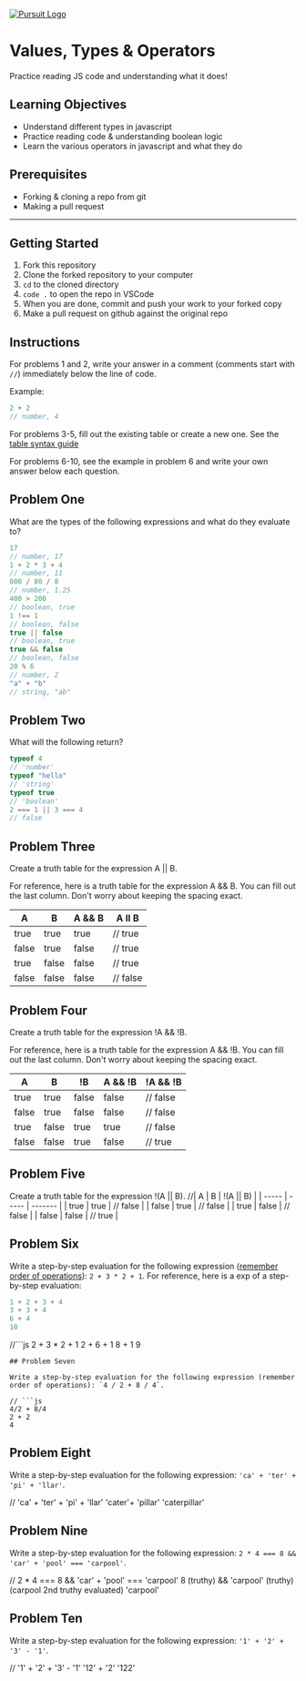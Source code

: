 [![Pursuit Logo](https://avatars1.githubusercontent.com/u/5825944?s=200&v=4)](https://pursuit.org)

# Values, Types & Operators

Practice reading JS code and understanding what it does!

## Learning Objectives

- Understand different types in javascript
- Practice reading code & understanding boolean logic
- Learn the various operators in javascript and what they do

## Prerequisites

- Forking & cloning a repo from git
- Making a pull request

---

## Getting Started

1. Fork this repository
1. Clone the forked repository to your computer
1. `cd` to the cloned directory
1. `code .` to open the repo in VSCode
1. When you are done, commit and push your work to your forked copy
1. Make a pull request on github against the original repo

## Instructions

For problems 1 and 2, write your answer in a comment (comments start with `//`) immediately below the line of code.

Example:

```js
2 + 2
// number, 4
```

For problems 3-5, fill out the existing table or create a new one. See the [table syntax guide](https://www.markdownguide.org/extended-syntax#tables)

For problems 6-10, see the example in problem 6 and write your own answer below each question.



## Problem One

What are the types of the following expressions and what do they evaluate to?

```js
17
// number, 17
1 + 2 * 3 + 4
// number, 11
800 / 80 / 8
// number, 1.25
400 > 200
// boolean, true
1 !== 1
// boolean, false 
true || false
// boolean, true
true && false
// boolean, false
20 % 6
// number, 2
"a" + "b"
// string, "ab"
```

## Problem Two

What will the following return?

```js
typeof 4
// 'number'
typeof "hello"
// 'string' 
typeof true
// 'boolean' 
2 === 1 || 3 === 4
// false
```

## Problem Three

Create a truth table for the expression A || B.

For reference, here is a truth table for the expression A && B. You can fill out the last column. Don't worry about keeping the spacing exact.

| A     | B     | A && B |  A ll B   |
| ----- | ----- | ------ | ---------- |
| true  | true  | true   |  // true   |
| false | true  | false  |  // true   |
| true  | false | false  |  // true   |
| false | false | false  |  // false  |

## Problem Four

Create a truth table for the expression !A && !B.

For reference, here is a truth table for the expression A && !B. You can fill out the last column. Don't worry about keeping the spacing exact.

| A     | B     | !B    | A && !B | !A && !B |
| ----- | ----- | ----- | ------- | -------- |
| true  | true  | false | false   |  // false|
| false | true  | false | false   |  // false|
| true  | false | true  | true    |  // false|
| false | false | true  | false   |  // true |

## Problem Five

Create a truth table for the expression !(A || B).
//| A     | B     | !(A || B) | 
  | ----- | ----- | -------   | 
  | true  | true  | // false  | 
  | false | true  | // false  | 
  | true  | false | // false  | 
  | false | false | // true   | 
## Problem Six

Write a step-by-step evaluation for the following expression ([remember order of operations](https://www.mathsisfun.com/operation-order-pemdas.html)): `2 + 3 * 2 + 1`.
For reference, here is a exp of a step-by-step evaluation:

```js
1 + 2 + 3 + 4
3 + 3 + 4
6 + 4
10
```
//```js 
2 + 3 * 2 + 1
2 + 6 + 1
8 + 1
9
```
## Problem Seven

Write a step-by-step evaluation for the following expression (remember order of operations): `4 / 2 + 8 / 4`.

// ```js
4/2 + 8/4 
2 + 2
4 
```

## Problem Eight

Write a step-by-step evaluation for the following expression: `'ca' + 'ter' + 'pi' + 'llar'`.

// 'ca' + 'ter' + 'pi' + 'llar' 
'cater'+ 'pillar'
'caterpillar'

## Problem Nine

Write a step-by-step evaluation for the following expression: `2 * 4 === 8 && 'car' + 'pool' === 'carpool'`.

// 2 * 4 === 8 && 'car' + 'pool' === 'carpool'
8 (truthy) && 'carpool' (truthy) 
(carpool 2nd truthy evaluated)
'carpool' 

## Problem Ten

Write a step-by-step evaluation for the following expression: `'1' + '2' + '3' - '1'`.

// '1' + '2' + '3' - '1'
    '12' + '2' 
    '122' 